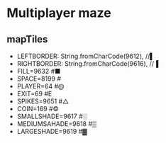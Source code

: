 # Multiplayer maze

## mapTiles

- LEFTBORDER: String.fromCharCode(9612), //▌
- RIGHTBORDER: String.fromCharCode(9616), //▐
- FILL=9632 #■
- SPACE=8199 #
- PLAYER=64 #@
- EXIT=69 #E
- SPIKES=9651 #△
- COIN=169 #©
- SMALLSHADE=9617 #░
- MEDIUMSAHADE=9618 #▒
- LARGESHADE=9619 #▓
